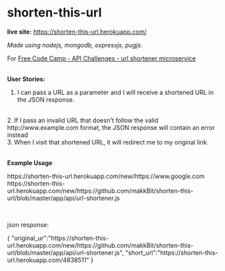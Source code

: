 # shorten-this-url

<strong>live site:</strong>
https://shorten-this-url.herokuapp.com/
<br>

<i>Made using nodejs, mongodb, expressjs, pugjs.</i>
<br>

For <a href="https://www.freecodecamp.com/challenges/url-shortener-microservice">Free Code Camp - API Challenges - url shortener microservice<a/>
<br>
<br>

<strong>User Stories:</strong>
<br>
1.  I can pass a URL as a parameter and I will receive a shortened URL in the JSON response.
<br>
2. If I pass an invalid URL that doesn't follow the valid http://www.example.com format, the JSON response will contain an error instead
<br>
3. When I visit that shortened URL, it will redirect me to my original link.
<br>
<br>

<strong>Example Usage</strong>
<br>
<p>https://shorten-this-url.herokuapp.com/new/https://www.google.com <br>
https://shorten-this-url.herokuapp.com/new/https://github.com/makkBit/shorten-this-url/blob/master/app/api/url-shortener.js
</p>
<br>
<p>json response:</p>
<p>{ "original_ur":"https://shorten-this-url.herokuapp.com/new/https://github.com/makkBit/shorten-this-url/blob/master/app/api/url-shortener.js", "short_url":"https://shorten-this-url.herokuapp.com/4838511" }</p>






 

